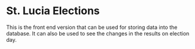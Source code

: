 # St. Lucia Elections
This is the front end version that can be used for storing data into the database. It can also be used to see the
changes in the results on election day.